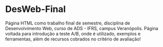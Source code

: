 # DesWeb-Final
Página HTML como trabalho final de semestre, disciplina de Desenvolvimento Web, curso de ADS - IFRS, campus Veranópolis. Página voltada para introdução a teste A/B, onde é utilizado, exemplos e ferramentas, além de recursos cobrados no critério de avaliação!
